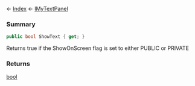 ← [Index](Api-Index) ← [IMyTextPanel](Sandbox.ModAPI.Ingame.IMyTextPanel)

### Summary

```csharp
public bool ShowText { get; }
```

Returns true if the ShowOnScreen flag is set to either PUBLIC or PRIVATE

### Returns

[bool](https://docs.microsoft.com/en-us/dotnet/api/system.boolean?view=netframework-4.6)

